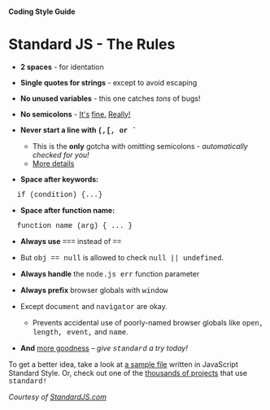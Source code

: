 #### Coding Style Guide
# Standard JS - The Rules


* **2 spaces** - for identation

* **Single quotes for strings** - except to avoid
escaping

* **No unused variables** - this one catches *tons* of bugs!

* **No semicolons** - [It's](http://blog.izs.me/post/2353458699/an-open-letter-to-javascript-leaders-regarding)
[ fine.](http://inimino.org/~inimino/blog/javascript_semicolons)
[ Really!](https://www.youtube.com/watch?v=gsfbh17Ax9I)

* **Never start a line with <span style="font-family: Courier">(,[, or `</span>**
  * This is the **only** gotcha with omitting semicolons - *automatically checked for you!*
  * [More details](https://standardjs.com/rules-en.html#semicolons)

* **Space after keywords:**
<span style="font-family: Courier">
&nbsp;&nbsp;if (condition) {...}
</span>

* **Space after function name:**
<span style="font-family: Courier">
&nbsp;&nbsp;function name (arg) { ... }
</span>

* **Always use** <span style="font-family: Courier">===</span> instead of <span style="font-family: Courier">==</span>
 * But <span style="font-family: Courier">obj == null</span> is allowed to check  <span style="font-family: Courier">null || undefined</span>.

* **Always handle** the <span style="font-family: Courier">node.js err</span> function parameter

* **Always prefix** browser globals with <span style="font-family: Courier">window</span>
 * Except <span style="font-family: Courier">document</span> and
  <span style="font-family: Courier">navigator</span> are okay.
   * Prevents accidental use of poorly-named browser globals like <span style="font-family: Courier">open, length, event,</span> and
   <span style="font-family: Courier">name</span>.

* **And** [more goodness](https://standardjs.com/rules-en.html#javascript-standard-style) – *give <span style="font-family: Courier">standard</span> a try today!*

To get a better idea, take a look at [a sample file](https://github.com/expressjs/body-parser/blob/master/index.js) written in JavaScript Standard Style. Or, check out one of the [thousands of projects](https://raw.githubusercontent.com/standard/standard-packages/master/all.json) that use <span style="font-family: Courier">standard!</span>

<cite> Courtesy of [StandardJS.com](https://standardjs.com/)</cite>
